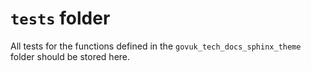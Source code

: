 # `tests` folder

All tests for the functions defined in the `govuk_tech_docs_sphinx_theme` folder should be stored here.
